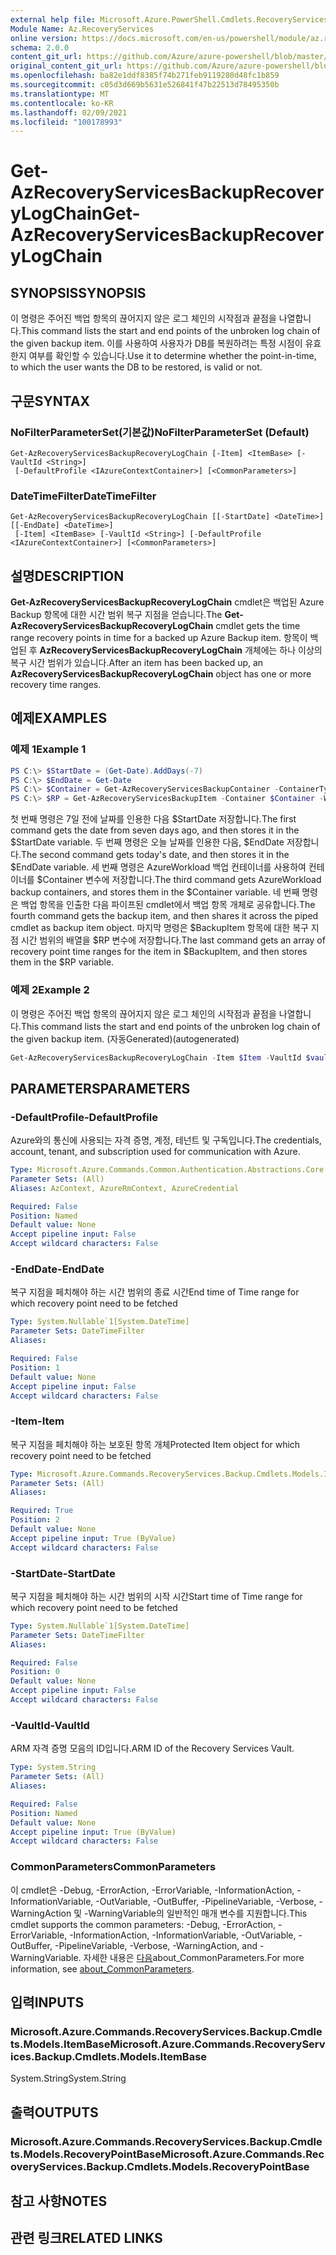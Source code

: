 ```yaml
---
external help file: Microsoft.Azure.PowerShell.Cmdlets.RecoveryServices.Backup.dll-Help.xml
Module Name: Az.RecoveryServices
online version: https://docs.microsoft.com/en-us/powershell/module/az.recoveryservices/get-azrecoveryservicesbackuprecoverylogchain
schema: 2.0.0
content_git_url: https://github.com/Azure/azure-powershell/blob/master/src/RecoveryServices/RecoveryServices/help/Get-AzRecoveryServicesBackupRecoveryLogChain.md
original_content_git_url: https://github.com/Azure/azure-powershell/blob/master/src/RecoveryServices/RecoveryServices/help/Get-AzRecoveryServicesBackupRecoveryLogChain.md
ms.openlocfilehash: ba82e1ddf8385f74b271feb9119280d48fc1b859
ms.sourcegitcommit: c05d3d669b5631e526841f47b22513d78495350b
ms.translationtype: MT
ms.contentlocale: ko-KR
ms.lasthandoff: 02/09/2021
ms.locfileid: "100178993"
---
```

# <span data-ttu-id="fc031-101">Get-AzRecoveryServicesBackupRecoveryLogChain</span><span class="sxs-lookup"><span data-stu-id="fc031-101">Get-AzRecoveryServicesBackupRecoveryLogChain</span></span>

## <span data-ttu-id="fc031-102">SYNOPSIS</span><span class="sxs-lookup"><span data-stu-id="fc031-102">SYNOPSIS</span></span>
<span data-ttu-id="fc031-103">이 명령은 주어진 백업 항목의 끊어지지 않은 로그 체인의 시작점과 끝점을 나열합니다.</span><span class="sxs-lookup"><span data-stu-id="fc031-103">This command lists the start and end points of the unbroken log chain of the given backup item.</span></span> <span data-ttu-id="fc031-104">이를 사용하여 사용자가 DB를 복원하려는 특정 시점이 유효한지 여부를 확인할 수 있습니다.</span><span class="sxs-lookup"><span data-stu-id="fc031-104">Use it to determine whether the point-in-time, to which the user wants the DB to be restored, is valid or not.</span></span>

## <span data-ttu-id="fc031-105">구문</span><span class="sxs-lookup"><span data-stu-id="fc031-105">SYNTAX</span></span>

### <span data-ttu-id="fc031-106">NoFilterParameterSet(기본값)</span><span class="sxs-lookup"><span data-stu-id="fc031-106">NoFilterParameterSet (Default)</span></span>
```
Get-AzRecoveryServicesBackupRecoveryLogChain [-Item] <ItemBase> [-VaultId <String>]
 [-DefaultProfile <IAzureContextContainer>] [<CommonParameters>]
```

### <span data-ttu-id="fc031-107">DateTimeFilter</span><span class="sxs-lookup"><span data-stu-id="fc031-107">DateTimeFilter</span></span>
```
Get-AzRecoveryServicesBackupRecoveryLogChain [[-StartDate] <DateTime>] [[-EndDate] <DateTime>]
 [-Item] <ItemBase> [-VaultId <String>] [-DefaultProfile <IAzureContextContainer>] [<CommonParameters>]
```

## <span data-ttu-id="fc031-108">설명</span><span class="sxs-lookup"><span data-stu-id="fc031-108">DESCRIPTION</span></span>
<span data-ttu-id="fc031-109">**Get-AzRecoveryServicesBackupRecoveryLogChain** cmdlet은 백업된 Azure Backup 항목에 대한 시간 범위 복구 지점을 얻습니다.</span><span class="sxs-lookup"><span data-stu-id="fc031-109">The **Get-AzRecoveryServicesBackupRecoveryLogChain** cmdlet gets the time range recovery points in time for a backed up Azure Backup item.</span></span>
<span data-ttu-id="fc031-110">항목이 백업된 후 **AzRecoveryServicesBackupRecoveryLogChain** 개체에는 하나 이상의 복구 시간 범위가 있습니다.</span><span class="sxs-lookup"><span data-stu-id="fc031-110">After an item has been backed up, an **AzRecoveryServicesBackupRecoveryLogChain** object has one or more recovery time ranges.</span></span>

## <span data-ttu-id="fc031-111">예제</span><span class="sxs-lookup"><span data-stu-id="fc031-111">EXAMPLES</span></span>

### <span data-ttu-id="fc031-112">예제 1</span><span class="sxs-lookup"><span data-stu-id="fc031-112">Example 1</span></span>
```powershell
PS C:\> $StartDate = (Get-Date).AddDays(-7) 
PS C:\> $EndDate = Get-Date 
PS C:\> $Container = Get-AzRecoveryServicesBackupContainer -ContainerType AzureWorkload -Status Registered
PS C:\> $RP = Get-AzRecoveryServicesBackupItem -Container $Container -WorkloadType MSSQL | Get-AzRecoveryServicesBackupRecoveryLogChain -StartDate $Startdate.ToUniversalTime() -EndDate $Enddate.ToUniversalTime()
```

<span data-ttu-id="fc031-113">첫 번째 명령은 7일 전에 날짜를 인용한 다음 $StartDate 저장합니다.</span><span class="sxs-lookup"><span data-stu-id="fc031-113">The first command gets the date from seven days ago, and then stores it in the $StartDate variable.</span></span>
<span data-ttu-id="fc031-114">두 번째 명령은 오늘 날짜를 인용한 다음, $EndDate 저장합니다.</span><span class="sxs-lookup"><span data-stu-id="fc031-114">The second command gets today's date, and then stores it in the $EndDate variable.</span></span>
<span data-ttu-id="fc031-115">세 번째 명령은 AzureWorkload 백업 컨테이너를 사용하여 컨테이너를 $Container 변수에 저장합니다.</span><span class="sxs-lookup"><span data-stu-id="fc031-115">The third command gets AzureWorkload backup containers, and stores them in the $Container variable.</span></span>
<span data-ttu-id="fc031-116">네 번째 명령은 백업 항목을 인출한 다음 파이프된 cmdlet에서 백업 항목 개체로 공유합니다.</span><span class="sxs-lookup"><span data-stu-id="fc031-116">The fourth command gets the backup item, and then shares it across the piped cmdlet as backup item object.</span></span>
<span data-ttu-id="fc031-117">마지막 명령은 $BackupItem 항목에 대한 복구 지점 시간 범위의 배열을 $RP 변수에 저장합니다.</span><span class="sxs-lookup"><span data-stu-id="fc031-117">The last command gets an array of recovery point time ranges for the item in $BackupItem, and then stores them in the $RP variable.</span></span>

### <span data-ttu-id="fc031-118">예제 2</span><span class="sxs-lookup"><span data-stu-id="fc031-118">Example 2</span></span>

<span data-ttu-id="fc031-119">이 명령은 주어진 백업 항목의 끊어지지 않은 로그 체인의 시작점과 끝점을 나열합니다.</span><span class="sxs-lookup"><span data-stu-id="fc031-119">This command lists the start and end points of the unbroken log chain of the given backup item.</span></span> <span data-ttu-id="fc031-120">(자동Generated)</span><span class="sxs-lookup"><span data-stu-id="fc031-120">(autogenerated)</span></span>

```powershell <!-- Aladdin Generated Example --> 
Get-AzRecoveryServicesBackupRecoveryLogChain -Item $Item -VaultId $vault.ID
```

## <span data-ttu-id="fc031-121">PARAMETERS</span><span class="sxs-lookup"><span data-stu-id="fc031-121">PARAMETERS</span></span>

### <span data-ttu-id="fc031-122">-DefaultProfile</span><span class="sxs-lookup"><span data-stu-id="fc031-122">-DefaultProfile</span></span>
<span data-ttu-id="fc031-123">Azure와의 통신에 사용되는 자격 증명, 계정, 테넌트 및 구독입니다.</span><span class="sxs-lookup"><span data-stu-id="fc031-123">The credentials, account, tenant, and subscription used for communication with Azure.</span></span>

```yaml
Type: Microsoft.Azure.Commands.Common.Authentication.Abstractions.Core.IAzureContextContainer
Parameter Sets: (All)
Aliases: AzContext, AzureRmContext, AzureCredential

Required: False
Position: Named
Default value: None
Accept pipeline input: False
Accept wildcard characters: False
```

### <span data-ttu-id="fc031-124">-EndDate</span><span class="sxs-lookup"><span data-stu-id="fc031-124">-EndDate</span></span>
<span data-ttu-id="fc031-125">복구 지점을 페치해야 하는 시간 범위의 종료 시간</span><span class="sxs-lookup"><span data-stu-id="fc031-125">End time of Time range for which recovery point need to be fetched</span></span>

```yaml
Type: System.Nullable`1[System.DateTime]
Parameter Sets: DateTimeFilter
Aliases:

Required: False
Position: 1
Default value: None
Accept pipeline input: False
Accept wildcard characters: False
```

### <span data-ttu-id="fc031-126">-Item</span><span class="sxs-lookup"><span data-stu-id="fc031-126">-Item</span></span>
<span data-ttu-id="fc031-127">복구 지점을 페치해야 하는 보호된 항목 개체</span><span class="sxs-lookup"><span data-stu-id="fc031-127">Protected Item object for which recovery point need to be fetched</span></span>

```yaml
Type: Microsoft.Azure.Commands.RecoveryServices.Backup.Cmdlets.Models.ItemBase
Parameter Sets: (All)
Aliases:

Required: True
Position: 2
Default value: None
Accept pipeline input: True (ByValue)
Accept wildcard characters: False
```

### <span data-ttu-id="fc031-128">-StartDate</span><span class="sxs-lookup"><span data-stu-id="fc031-128">-StartDate</span></span>
<span data-ttu-id="fc031-129">복구 지점을 페치해야 하는 시간 범위의 시작 시간</span><span class="sxs-lookup"><span data-stu-id="fc031-129">Start time of Time range for which recovery point need to be fetched</span></span>

```yaml
Type: System.Nullable`1[System.DateTime]
Parameter Sets: DateTimeFilter
Aliases:

Required: False
Position: 0
Default value: None
Accept pipeline input: False
Accept wildcard characters: False
```

### <span data-ttu-id="fc031-130">-VaultId</span><span class="sxs-lookup"><span data-stu-id="fc031-130">-VaultId</span></span>
<span data-ttu-id="fc031-131">ARM 자격 증명 모음의 ID입니다.</span><span class="sxs-lookup"><span data-stu-id="fc031-131">ARM ID of the Recovery Services Vault.</span></span>

```yaml
Type: System.String
Parameter Sets: (All)
Aliases:

Required: False
Position: Named
Default value: None
Accept pipeline input: True (ByValue)
Accept wildcard characters: False
```

### <span data-ttu-id="fc031-132">CommonParameters</span><span class="sxs-lookup"><span data-stu-id="fc031-132">CommonParameters</span></span>
<span data-ttu-id="fc031-133">이 cmdlet은 -Debug, -ErrorAction, -ErrorVariable, -InformationAction, -InformationVariable, -OutVariable, -OutBuffer, -PipelineVariable, -Verbose, -WarningAction 및 -WarningVariable의 일반적인 매개 변수를 지원합니다.</span><span class="sxs-lookup"><span data-stu-id="fc031-133">This cmdlet supports the common parameters: -Debug, -ErrorAction, -ErrorVariable, -InformationAction, -InformationVariable, -OutVariable, -OutBuffer, -PipelineVariable, -Verbose, -WarningAction, and -WarningVariable.</span></span> <span data-ttu-id="fc031-134">자세한 내용은 [다음](http://go.microsoft.com/fwlink/?LinkID=113216)about_CommonParameters.</span><span class="sxs-lookup"><span data-stu-id="fc031-134">For more information, see [about_CommonParameters](http://go.microsoft.com/fwlink/?LinkID=113216).</span></span>

## <span data-ttu-id="fc031-135">입력</span><span class="sxs-lookup"><span data-stu-id="fc031-135">INPUTS</span></span>

### <span data-ttu-id="fc031-136">Microsoft.Azure.Commands.RecoveryServices.Backup.Cmdlets.Models.ItemBase</span><span class="sxs-lookup"><span data-stu-id="fc031-136">Microsoft.Azure.Commands.RecoveryServices.Backup.Cmdlets.Models.ItemBase</span></span>
<span data-ttu-id="fc031-137">System.String</span><span class="sxs-lookup"><span data-stu-id="fc031-137">System.String</span></span>

## <span data-ttu-id="fc031-138">출력</span><span class="sxs-lookup"><span data-stu-id="fc031-138">OUTPUTS</span></span>

### <span data-ttu-id="fc031-139">Microsoft.Azure.Commands.RecoveryServices.Backup.Cmdlets.Models.RecoveryPointBase</span><span class="sxs-lookup"><span data-stu-id="fc031-139">Microsoft.Azure.Commands.RecoveryServices.Backup.Cmdlets.Models.RecoveryPointBase</span></span>

## <span data-ttu-id="fc031-140">참고 사항</span><span class="sxs-lookup"><span data-stu-id="fc031-140">NOTES</span></span>

## <span data-ttu-id="fc031-141">관련 링크</span><span class="sxs-lookup"><span data-stu-id="fc031-141">RELATED LINKS</span></span>
